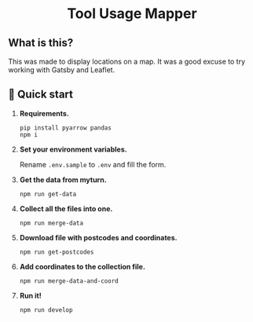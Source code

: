 <h1 align="center">
  Tool Usage Mapper
</h1>

## What is this?

This was made to display locations on a map.
It was a good excuse to try working with Gatsby and Leaflet.

## 🚀 Quick start

1.  **Requirements.**

    ```shell
    pip install pyarrow pandas
    npm i
    ```

1.  **Set your environment variables.**

    Rename `.env.sample` to `.env` and fill the form.

1.  **Get the data from myturn.**

    ```shell
    npm run get-data
    ```

1.  **Collect all the files into one.**

    ```shell
    npm run merge-data
    ```

1.  **Download file with postcodes and coordinates.**

    ```shell
    npm run get-postcodes
    ```

1.  **Add coordinates to the collection file.**

    ```shell
    npm run merge-data-and-coord
    ```

1.  **Run it!**

    ```shell
    npm run develop
    ```
